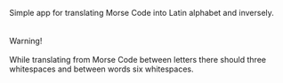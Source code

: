 Simple app for translating Morse Code into Latin alphabet and inversely.
<br><br><br>
Warning!<br><br>
While translating from Morse Code between letters there should three whitespaces and between words six whitespaces.